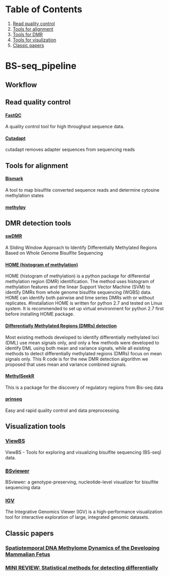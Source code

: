 # Table of Contents
1. [Read quality control](#quality_control)
2. [Tools for alignment](#alignment)
3. [Tools for DMR](#DMR)
4. [Tools for visulization](#view)
5. [Classic papers](#publication)


# BS-seq_pipeline

## Workflow <a name="workflow"></a>

## Read quality control <a name="quality_control"></a>

#### [FastQC](https://www.bioinformatics.babraham.ac.uk/projects/fastqc/)

A quality control tool for high throughput sequence data.

#### [Cutadapt](http://cutadapt.readthedocs.io/en/stable/guide.html)

cutadapt removes adapter sequences from sequencing reads

## Tools for alignment <a name="alignment"></a>

#### [Bismark](https://www.bioinformatics.babraham.ac.uk/projects/bismark/)

A tool to map bisulfite converted sequence reads and determine cytosine methylation states

#### [methylpy](https://github.com/yupenghe/methylpy/)

## DMR detection tools <a name="DMR"></a>

#### [swDMR](https://github.com/xflicsu/swDMR)

A Sliding Window Approach to Identify Differentially Methylated Regions Based on Whole Genome Bisulfite Sequencing

#### [HOME (histogram of methylation)](https://github.com/ListerLab/HOME)

HOME (histogram of methylation) is a python package for differential methylation region (DMR) identification. The method uses histogram of methylation features and the linear Support Vector Machine (SVM) to identify DMRs from whole genome bisulfite sequencing (WGBS) data. HOME can identify both pairwise and time series DMRs with or without replicates. #Installation HOME is written for python 2.7 and tested on Linux system. It is recommended to set up virtual environment for python 2.7 first before installing HOME package.

#### [Differentially Methylated Regions (DMRs) detection](http://www.columbia.edu/~sw2206/softwares.htm)

Most existing methods developed to identify differentially methylated loci (DML) use mean signals only, and only a few methods were developed to identify DML using both mean and variance signals, while all existing methods to detect differentially methylated regions (DMRs) focus on mean signals only. This R code is for the new DMR detection algorithm we proposed that uses mean and variance combined signals.

#### [MethylSeekR](https://bioconductor.org/packages/release/bioc/html/MethylSeekR.html)

This is a package for the discovery of regulatory regions from Bis-seq data

#### [prinseq](http://prinseq.sourceforge.net/)

Easy and rapid quality control and data preprocessing.




## Visualization tools <a name="view"></a>

### [ViewBS](https://github.com/xie186/ViewBS)

ViewBS - Tools for exploring and visualizing bisulfite sequencing (BS-seq) data. 

### [BSviewer](http://sunlab.cpy.cuhk.edu.hk/BSviewer/)

BSviewer: a genotype-preserving, nucleotide-level visualizer for bisulfite sequencing data

### [IGV](software.broadinstitute.org/software/igv/)

The Integrative Genomics Viewer (IGV) is a high-performance visualization tool for interactive exploration of large, integrated genomic datasets.


## Classic papers <a name="publication"></a>
### [Spatiotemporal DNA Methylome Dynamics of the Developing Mammalian Fetus](http://www.biorxiv.org/content/biorxiv/early/2017/07/21/166744.1.full.pdf)

### [MINI REVIEW: Statistical methods for detecting differentially](http://bioinfo2.ugr.es/DMRs/Robinson_2014_Statistical%20methods%20for%20detecting%20DMCs.pdf)









